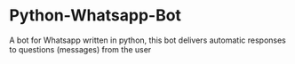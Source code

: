 # Python-Whatsapp-Bot
A bot for Whatsapp written in python, this bot delivers automatic responses to questions (messages) from the user

